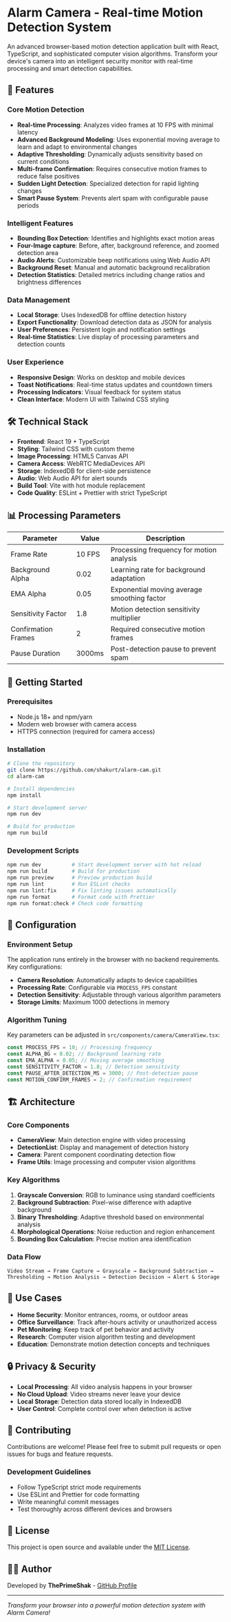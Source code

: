 # Alarm Camera - Real-time Motion Detection System

An advanced browser-based motion detection application built with React, TypeScript, and sophisticated computer vision algorithms. Transform your device's camera into an intelligent security monitor with real-time processing and smart detection capabilities.

## 🚀 Features

### Core Motion Detection

- **Real-time Processing**: Analyzes video frames at 10 FPS with minimal latency
- **Advanced Background Modeling**: Uses exponential moving average to learn and adapt to environmental changes
- **Adaptive Thresholding**: Dynamically adjusts sensitivity based on current conditions
- **Multi-frame Confirmation**: Requires consecutive motion frames to reduce false positives
- **Sudden Light Detection**: Specialized detection for rapid lighting changes
- **Smart Pause System**: Prevents alert spam with configurable pause periods

### Intelligent Features

- **Bounding Box Detection**: Identifies and highlights exact motion areas
- **Four-Image capture**: Before, after, background reference, and zoomed detection area
- **Audio Alerts**: Customizable beep notifications using Web Audio API
- **Background Reset**: Manual and automatic background recalibration
- **Detection Statistics**: Detailed metrics including change ratios and brightness differences

### Data Management

- **Local Storage**: Uses IndexedDB for offline detection history
- **Export Functionality**: Download detection data as JSON for analysis
- **User Preferences**: Persistent login and notification settings
- **Real-time Statistics**: Live display of processing parameters and detection counts

### User Experience

- **Responsive Design**: Works on desktop and mobile devices
- **Toast Notifications**: Real-time status updates and countdown timers
- **Processing Indicators**: Visual feedback for system status
- **Clean Interface**: Modern UI with Tailwind CSS styling

## 🛠️ Technical Stack

- **Frontend**: React 19 + TypeScript
- **Styling**: Tailwind CSS with custom theme
- **Image Processing**: HTML5 Canvas API
- **Camera Access**: WebRTC MediaDevices API
- **Storage**: IndexedDB for client-side persistence
- **Audio**: Web Audio API for alert sounds
- **Build Tool**: Vite with hot module replacement
- **Code Quality**: ESLint + Prettier with strict TypeScript

## 📊 Processing Parameters

| Parameter           | Value  | Description                                 |
| ------------------- | ------ | ------------------------------------------- |
| Frame Rate          | 10 FPS | Processing frequency for motion analysis    |
| Background Alpha    | 0.02   | Learning rate for background adaptation     |
| EMA Alpha           | 0.05   | Exponential moving average smoothing factor |
| Sensitivity Factor  | 1.8    | Motion detection sensitivity multiplier     |
| Confirmation Frames | 2      | Required consecutive motion frames          |
| Pause Duration      | 3000ms | Post-detection pause to prevent spam        |

## 🚀 Getting Started

### Prerequisites

- Node.js 18+ and npm/yarn
- Modern web browser with camera access
- HTTPS connection (required for camera access)

### Installation

```bash
# Clone the repository
git clone https://github.com/shakurt/alarm-cam.git
cd alarm-cam

# Install dependencies
npm install

# Start development server
npm run dev

# Build for production
npm run build
```

### Development Scripts

```bash
npm run dev          # Start development server with hot reload
npm run build        # Build for production
npm run preview      # Preview production build
npm run lint         # Run ESLint checks
npm run lint:fix     # Fix linting issues automatically
npm run format       # Format code with Prettier
npm run format:check # Check code formatting
```

## 🔧 Configuration

### Environment Setup

The application runs entirely in the browser with no backend requirements. Key configurations:

- **Camera Resolution**: Automatically adapts to device capabilities
- **Processing Rate**: Configurable via `PROCESS_FPS` constant
- **Detection Sensitivity**: Adjustable through various algorithm parameters
- **Storage Limits**: Maximum 1000 detections in memory

### Algorithm Tuning

Key parameters can be adjusted in `src/components/camera/CameraView.tsx`:

```typescript
const PROCESS_FPS = 10; // Processing frequency
const ALPHA_BG = 0.02; // Background learning rate
const EMA_ALPHA = 0.05; // Moving average smoothing
const SENSITIVITY_FACTOR = 1.8; // Detection sensitivity
const PAUSE_AFTER_DETECTION_MS = 3000; // Post-detection pause
const MOTION_CONFIRM_FRAMES = 2; // Confirmation requirement
```

## 🏗️ Architecture

### Core Components

- **CameraView**: Main detection engine with video processing
- **DetectionList**: Display and management of detection history
- **Camera**: Parent component coordinating detection flow
- **Frame Utils**: Image processing and computer vision algorithms

### Key Algorithms

1. **Grayscale Conversion**: RGB to luminance using standard coefficients
2. **Background Subtraction**: Pixel-wise difference with adaptive background
3. **Binary Thresholding**: Adaptive threshold based on environmental analysis
4. **Morphological Operations**: Noise reduction and region enhancement
5. **Bounding Box Calculation**: Precise motion area identification

### Data Flow

```
Video Stream → Frame Capture → Grayscale → Background Subtraction →
Thresholding → Motion Analysis → Detection Decision → Alert & Storage
```

## 🎯 Use Cases

- **Home Security**: Monitor entrances, rooms, or outdoor areas
- **Office Surveillance**: Track after-hours activity or unauthorized access
- **Pet Monitoring**: Keep track of pet behavior and activity
- **Research**: Computer vision algorithm testing and development
- **Education**: Demonstrate motion detection concepts and techniques

## 🔒 Privacy & Security

- **Local Processing**: All video analysis happens in your browser
- **No Cloud Upload**: Video streams never leave your device
- **Local Storage**: Detection data stored locally in IndexedDB
- **User Control**: Complete control over when detection is active

## 🤝 Contributing

Contributions are welcome! Please feel free to submit pull requests or open issues for bugs and feature requests.

### Development Guidelines

- Follow TypeScript strict mode requirements
- Use ESLint and Prettier for code formatting
- Write meaningful commit messages
- Test thoroughly across different devices and browsers

## 📄 License

This project is open source and available under the [MIT License](LICENSE).

## 👨‍💻 Author

Developed by **ThePrimeShak** - [GitHub Profile](https://github.com/shakurt)

---

_Transform your browser into a powerful motion detection system with Alarm Camera!_
